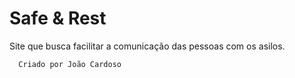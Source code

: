 # Safe & Rest

Site que busca facilitar a comunicação das pessoas com os asilos.

```
  Criado por João Cardoso
```